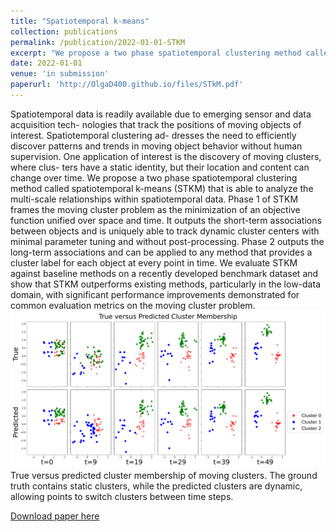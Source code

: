 ```yaml
---
title: "Spatiotemporal k-means"
collection: publications
permalink: /publication/2022-01-01-STKM
excerpt: "We propose a two phase spatiotemporal clustering method called spatiotemporal k-means (STKM) that is able to analyze the multi-scale relationships within spatiotemporal data. Phase 1 of STKM outputs the short-term associations between objects, while Phase 2 outputs the long-term associations.<br/><img src='/images/predictedclustering.pdf'><br/> True versus predicted cluster membership of moving clusters. The ground truth contains static clusters, while the predicted clusters are dynamic, allowing points to switch clusters between time steps."
date: 2022-01-01
venue: 'in submission'
paperurl: 'http://OlgaD400.github.io/files/STkM.pdf'
---
```

Spatiotemporal data is readily available due to emerging sensor and data acquisition tech- nologies that track the positions of moving objects of interest. Spatiotemporal clustering ad- dresses the need to efficiently discover patterns and trends in moving object behavior without human supervision. One application of interest is the discovery of moving clusters, where clus- ters have a static identity, but their location and content can change over time. We propose a two phase spatiotemporal clustering method called spatiotemporal k-means (STKM) that is able to analyze the multi-scale relationships within spatiotemporal data. Phase 1 of STKM frames the moving cluster problem as the minimization of an objective function unified over space and time. It outputs the short-term associations between objects and is uniquely able to track dynamic cluster centers with minimal parameter tuning and without post-processing. Phase 2 outputs the long-term associations and can be applied to any method that provides a cluster
label for each object at every point in time. We evaluate STKM against baseline methods on a recently developed benchmark dataset and show that STKM outperforms existing methods, particularly in the low-data domain, with significant performance improvements demonstrated for common evaluation metrics on the moving cluster problem.<br/><img src='/images/predictedclustering.pdf'><br/> True versus predicted cluster membership of moving clusters. The ground truth contains static clusters, while the predicted clusters are dynamic, allowing points to switch clusters between time steps.

[Download paper here](http://OlgaD400.github.io/files/STkM.pdf)
